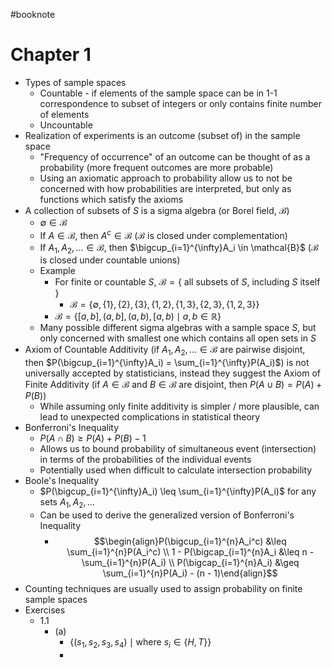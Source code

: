 #booknote 
# Chapter 1
- Types of sample spaces
	- Countable - if elements of the sample space can be in 1-1 correspondence to subset of integers or only contains finite number of elements
	- Uncountable
- Realization of experiments is an outcome (subset of) in the sample space
	- "Frequency of occurrence" of an outcome can be thought of as a probability (more frequent outcomes are more probable)
	- Using an axiomatic approach to probability allow us to not be concerned with how probabilities are interpreted, but only as functions which satisfy the axioms
- A collection of subsets of $S$ is a sigma algebra (or Borel field, $\mathcal{B}$)
	- $\emptyset \in \mathcal{B}$
	- If $A \in \mathcal{B}$, then $A^c \in \mathcal{B}$ ($\mathcal{B}$ is closed under complementation)
	- If $A_1, A_2, \ldots \in \mathcal{B}$, then $\bigcup_{i=1}^{\infty}A_i \in \mathcal{B}$ ($\mathcal{B}$ is closed under countable unions)
	- Example
		- For finite or countable $S$, $\mathcal{B} = \{\text{ all subsets of } S \text{, including } S \text{ itself }\}$
			- $\mathcal{B} = \{\emptyset, \{1\}, \{2\}, \{3\}, \{1, 2\}, \{1, 3\}, \{2, 3\}, \{1,2,3\}\}$
		- $\mathcal{B} = \{[a, b], (a, b], (a, b), [a, b) \mid a, b \in \mathbb{R}\}$
	- Many possible different sigma algebras with a sample space $S$, but only concerned with smallest one which contains all open sets in $S$
- Axiom of Countable Additivity (if $A_1, A_2, \ldots \in \mathcal{B}$ are pairwise disjoint, then $P(\bigcup_{i=1}^{\infty}A_i) = \sum_{i=1}^{\infty}P(A_i)$) is not universally accepted by statisticians, instead they suggest the Axiom of Finite Additivity (if $A \in \mathcal{B}$ and $B \in \mathcal{B}$ are disjoint, then $P(A \cup B) = P(A) + P(B)$)
	- While assuming only finite additivity is simpler / more plausible, can lead to unexpected complications in statistical theory
- Bonferroni's Inequality
	- $P(A \cap B) \geq P(A) + P(B) - 1$
	- Allows us to bound probability of simultaneous event (intersection) in terms of the probabilities of the individual events
	- Potentially used when difficult to calculate intersection probability
- Boole's Inequality
	- $P(\bigcup_{i=1}^{\infty}A_i) \leq \sum_{i=1}^{\infty}P(A_i)$ for any sets $A_1,A_2,\ldots$
	- Can be used to derive the generalized version of Bonferroni's Inequality
		- $$\begin{align}P(\bigcup_{i=1}^{n}A_i^c) &\leq \sum_{i=1}^{n}P(A_i^c) \\ 1 - P(\bigcap_{i=1}^{n}A_i &\leq n - \sum_{i=1}^{n}P(A_i) \\ P(\bigcap_{i=1}^{n}A_i) &\geq \sum_{i=1}^{n}P(A_i) - (n - 1)\end{align}$$
- Counting techniques are usually used to assign probability on finite sample spaces 
- Exercises
	- 1.1
		- (a)
			- $\{(s_1, s_2, s_3, s_4) \mid \text{where } s_i \in \{H,T\}\}$
			- 